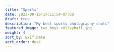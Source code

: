 ```yaml
---
title: "Sports"
date: 2023-09-15T17:11:54-07:00
draft: true
description: "My best sports photography shots"
featured_image: two_boys_volleyball.jpg
weight: 4
sort_by: Exif.Date
sort_order: desc
---
```


